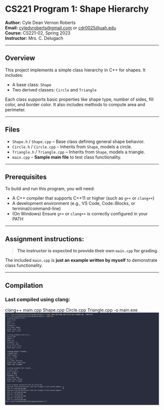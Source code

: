 # CS221 Program 1: Shape Hierarchy

**Author:** Cyle Dean Vernon Roberts  
**Email:** cyledvroberts@gmail.com or cdr0025@uah.edu  
**Course:** CS221-02, Spring 2023  
**Instructor:** Mrs. C. Delugach

---

## Overview

This project implements a simple class hierarchy in C++ for shapes. It includes:

- A base class: `Shape`
- Two derived classes: `Circle` and `Triangle`

Each class supports basic properties like shape type, number of sides, fill color, and border color. It also includes methods to compute area and perimeter.

---

## Files

- `Shape.h` / `Shape.cpp` – Base class defining general shape behavior.
- `Circle.h` / `Circle.cpp` – Inherits from `Shape`, models a circle.
- `Triangle.h` / `Triangle.cpp` – Inherits from `Shape`, models a triangle.
- `main.cpp` – **Sample main file** to test class functionality.

---

## Prerequisites

To build and run this program, you will need:

- A C++ compiler that supports C++11 or higher (such as `g++` or `clang++`)
- A development environment (e.g., VS Code, Code::Blocks, or terminal/command-line)
- (On Windows) Ensure `g++` or `clang++` is correctly configured in your PATH

---

## Assignment instructions:

> **The instructor is expected to provide their own `main.cpp` for grading.**

The included `main.cpp` is **just an example written by myself** to demonstrate class functionality.

---

## Compilation

### Last compiled using clang:

clang++ main.cpp Shape.cpp Circle.cpp Triangle.cpp -o main.exe
![alt text](aYILEpu.png)